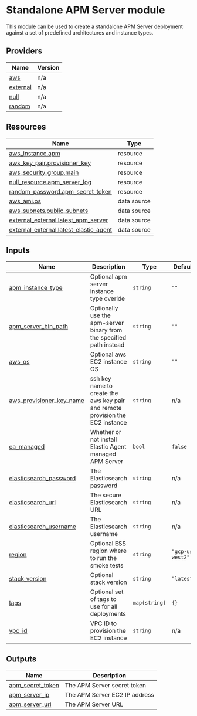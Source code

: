 <!-- BEGIN_TF_DOCS -->
# Standalone APM Server module

This module can be used to create a standalone APM Server deployment against a set of predefined architectures and instance types.

## Providers

| Name | Version |
|------|---------|
| <a name="provider_aws"></a> [aws](#provider\_aws) | n/a |
| <a name="provider_external"></a> [external](#provider\_external) | n/a |
| <a name="provider_null"></a> [null](#provider\_null) | n/a |
| <a name="provider_random"></a> [random](#provider\_random) | n/a |

## Resources

| Name | Type |
|------|------|
| [aws_instance.apm](https://registry.terraform.io/providers/hashicorp/aws/latest/docs/resources/instance) | resource |
| [aws_key_pair.provisioner_key](https://registry.terraform.io/providers/hashicorp/aws/latest/docs/resources/key_pair) | resource |
| [aws_security_group.main](https://registry.terraform.io/providers/hashicorp/aws/latest/docs/resources/security_group) | resource |
| [null_resource.apm_server_log](https://registry.terraform.io/providers/hashicorp/null/latest/docs/resources/resource) | resource |
| [random_password.apm_secret_token](https://registry.terraform.io/providers/hashicorp/random/latest/docs/resources/password) | resource |
| [aws_ami.os](https://registry.terraform.io/providers/hashicorp/aws/latest/docs/data-sources/ami) | data source |
| [aws_subnets.public_subnets](https://registry.terraform.io/providers/hashicorp/aws/latest/docs/data-sources/subnets) | data source |
| [external_external.latest_apm_server](https://registry.terraform.io/providers/hashicorp/external/latest/docs/data-sources/external) | data source |
| [external_external.latest_elastic_agent](https://registry.terraform.io/providers/hashicorp/external/latest/docs/data-sources/external) | data source |

## Inputs

| Name | Description | Type | Default | Required |
|------|-------------|------|---------|:--------:|
| <a name="input_apm_instance_type"></a> [apm\_instance\_type](#input\_apm\_instance\_type) | Optional apm server instance type overide | `string` | `""` | no |
| <a name="input_apm_server_bin_path"></a> [apm\_server\_bin\_path](#input\_apm\_server\_bin\_path) | Optionally use the apm-server binary from the specified path instead | `string` | `""` | no |
| <a name="input_aws_os"></a> [aws\_os](#input\_aws\_os) | Optional aws EC2 instance OS | `string` | `""` | no |
| <a name="input_aws_provisioner_key_name"></a> [aws\_provisioner\_key\_name](#input\_aws\_provisioner\_key\_name) | ssh key name to create the aws key pair and remote provision the EC2 instance | `string` | n/a | yes |
| <a name="input_ea_managed"></a> [ea\_managed](#input\_ea\_managed) | Whether or not install Elastic Agent managed APM Server | `bool` | `false` | no |
| <a name="input_elasticsearch_password"></a> [elasticsearch\_password](#input\_elasticsearch\_password) | The Elasticsearch password | `string` | n/a | yes |
| <a name="input_elasticsearch_url"></a> [elasticsearch\_url](#input\_elasticsearch\_url) | The secure Elasticsearch URL | `string` | n/a | yes |
| <a name="input_elasticsearch_username"></a> [elasticsearch\_username](#input\_elasticsearch\_username) | The Elasticsearch username | `string` | n/a | yes |
| <a name="input_region"></a> [region](#input\_region) | Optional ESS region where to run the smoke tests | `string` | `"gcp-us-west2"` | no |
| <a name="input_stack_version"></a> [stack\_version](#input\_stack\_version) | Optional stack version | `string` | `"latest"` | no |
| <a name="input_tags"></a> [tags](#input\_tags) | Optional set of tags to use for all deployments | `map(string)` | `{}` | no |
| <a name="input_vpc_id"></a> [vpc\_id](#input\_vpc\_id) | VPC ID to provision the EC2 instance | `string` | n/a | yes |

## Outputs

| Name | Description |
|------|-------------|
| <a name="output_apm_secret_token"></a> [apm\_secret\_token](#output\_apm\_secret\_token) | The APM Server secret token |
| <a name="output_apm_server_ip"></a> [apm\_server\_ip](#output\_apm\_server\_ip) | The APM Server EC2 IP address |
| <a name="output_apm_server_url"></a> [apm\_server\_url](#output\_apm\_server\_url) | The APM Server URL |
<!-- END_TF_DOCS -->